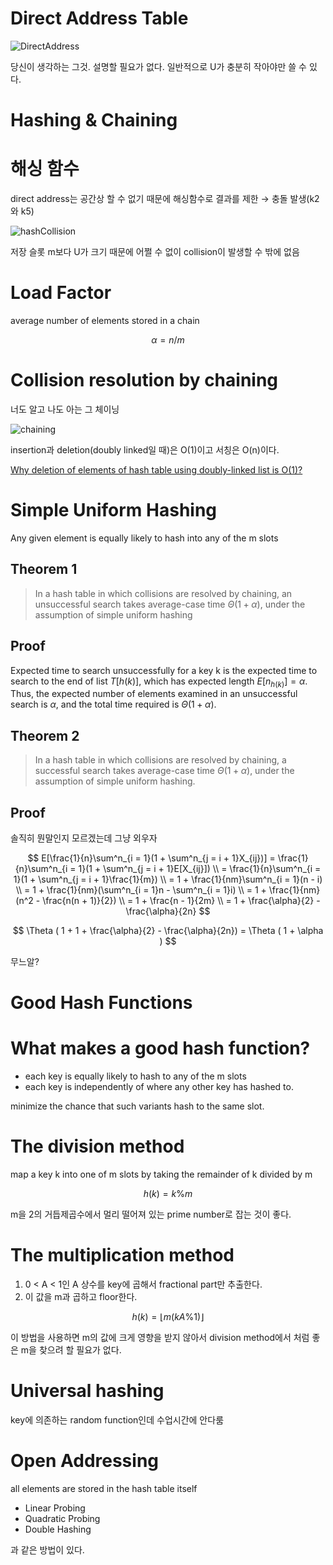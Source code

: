 # Direct Address Table

![DirectAddress](../DirectAddress.png)

당신이 생각하는 그것. 설명할 필요가 없다. 일반적으로 U가 충분히 작아야만 쓸 수 있다.

# Hashing & Chaining

# 해싱 함수

direct address는 공간상 할 수 없기 때문에 해싱함수로 결과를 제한 → 충돌 발생(k2와 k5)

![hashCollision](../hashCollision.png)

저장 슬롯 m보다 U가 크기 때문에 어쩔 수 없이 collision이 발생할 수 밖에 없음

# Load Factor

average number of elements stored in a chain

$$
\alpha = n / m
$$

# Collision resolution by chaining

너도 알고 나도 아는 그 체이닝

![chaining](../chaining.png)

insertion과 deletion(doubly linked일 때)은 O(1)이고 서칭은 O(n)이다.

[Why deletion of elements of hash table using doubly-linked list is O(1)?](https://stackoverflow.com/questions/8105889/why-deletion-of-elements-of-hash-table-using-doubly-linked-list-is-o1)

# Simple Uniform Hashing

Any given element is equally likely to hash into any of the m slots

## Theorem 1

> In a hash table in which collisions are resolved by chaining, an unsuccessful search takes average-case time $\Theta (1 + \alpha )$, under the assumption of simple uniform hashing
> 

## Proof

Expected time to search unsuccessfully for a key k is the expected time to search to the end of list $T[h(k)]$, which has expected length $E[n_{h(k)}] = \alpha$. Thus, the expected number of elements examined in an unsuccessful search is $\alpha$, and the total time required is $\Theta (1 + \alpha )$.

## Theorem 2

> In a hash table in which collisions are resolved by chaining, a successful search takes average-case time $\Theta ( 1 + \alpha )$, under the assumption of simple uniform hashing.
> 

## Proof

솔직히 뭔말인지 모르겠는데 그냥 외우자

$$
E[\frac{1}{n}\sum^n_{i = 1}(1 + \sum^n_{j = i + 1}X_{ij})] = \frac{1}{n}\sum^n_{i = 1}(1 + \sum^n_{j = i + 1}E[X_{ij}]) \\ = \frac{1}{n}\sum^n_{i = 1}(1 + \sum^n_{j = i + 1}\frac{1}{m}) \\ = 1 + \frac{1}{nm}\sum^n_{i = 1}(n - i) \\ = 1 + \frac{1}{nm}(\sum^n_{i = 1}n - \sum^n_{i = 1}i) \\ = 1 + \frac{1}{nm}(n^2 - \frac{n(n + 1)}{2}) \\ = 1 + \frac{n - 1}{2m} \\ = 1 + \frac{\alpha}{2} - \frac{\alpha}{2n}
$$

$$
\Theta ( 1 + 1 + \frac{\alpha}{2} - \frac{\alpha}{2n}) = \Theta ( 1 + \alpha )
$$

무느알?

# Good Hash Functions

# What makes a good hash function?

- each key is equally likely to hash to any of the m slots
- each key is independently of where any other key has hashed to.

minimize the chance that such variants hash to the same slot.

# The division method

map a key k into one of m slots by taking the remainder of k divided by m

$$
h(k) = k \%m
$$

m을 2의 거듭제곱수에서 멀리 떨어져 있는 prime number로 잡는 것이 좋다.

# The multiplication method

1. 0 < A < 1인 A 상수를 key에 곱해서 fractional part만 추출한다.
2. 이 값을 m과 곱하고 floor한다.

$$
h(k) = \left \lfloor m(kA \% 1) \right \rfloor
$$

이 방법을 사용하면 m의 값에 크게 영향을 받지 않아서 division method에서 처럼 좋은 m을 찾으려 할 필요가 없다.

# Universal hashing

key에 의존하는 random function인데 수업시간에 안다룸

# Open Addressing

all elements are stored in the hash table itself

- Linear Probing
- Quadratic Probing
- Double Hashing

과 같은 방법이 있다.